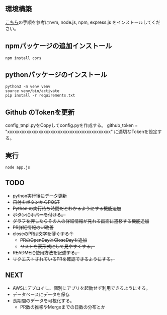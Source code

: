 ## 環境構築
[こちら](https://www.notion.so/safie/Express-js-137b6aee49b980959e96fbb109c4d7a6?pvs=4#137b6aee49b9809294bddd532d112b9e)の手順を参考にnvm, node.js, npm, express.js をインストールしてください。

## npmパッケージの追加インストール
```
npm install cors
```

## pythonパッケージのインストール
```
python3 -m venv venv
source venv/bin/activate
pip install -r requirements.txt
```

## Github のTokenを更新
config_tmpl.pyをCopyしてconfig.pyを作成する。
github_token = "xxxxxxxxxxxxxxxxxxxxxxxxxxxxxxxxxxxxxxxxxxx"
に適切なTokenを設定する。

## 実行
```
node app.js
```

## TODO
- ~~python実行後にデータ更新~~
- ~~日付をボタンからPOST~~
- ~~Python の実行待ち時間だとわかるようにする機能追加~~
- ~~ボタンにホバーを付ける。~~
- ~~グラフを押したらその人の詳細情報が見れる画面に遷移する機能追加~~
- ~~PR詳細情報のUI改善~~
- ~~closeのPRは文字を薄くする？~~
  - ~~PRのOpenDayとCloseDayを追加~~
  - ~~リストを表形式にして見やすくする。~~
- ~~READMEに使用方法を記述する。~~
- ~~リクエストされているPRを確認できるようにする。~~
## NEXT
- AWSにデプロイし、個別にアプリを起動せず利用できるようにする。
- データベースにデータを保存
- 長期間のデータを可視化する。
  - PR数の推移やMergeまでの日数の分布とか
